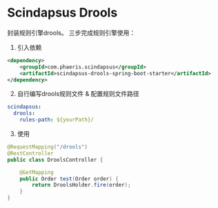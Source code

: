 # Scindapsus Drools  
封装规则引擎drools。 三步完成规则引擎使用：
1. 引入依赖  
```xml
<dependency>
    <groupId>com.phaeris.scindapsus</groupId>
    <artifactId>scindapsus-drools-spring-boot-starter</artifactId>
</dependency>
```
2. 自行编写drools规则文件 & 配置规则文件路径  
```yaml
scindapsus:
  drools:
    rules-path: ${yourPath}/
```

3. 使用
```java
@RequestMapping("/drools")
@RestController
public class DroolsController {

    @GetMapping
    public Order test(Order order) {
        return DroolsHolder.fire(order);
    }
}
```